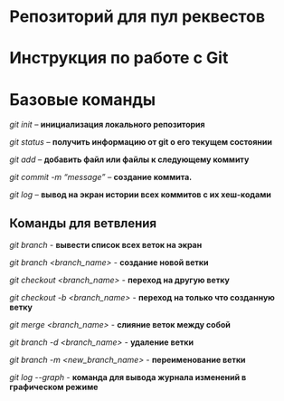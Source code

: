 # Репозиторий для пул реквестов

# Инструкция по работе с Git

# Базовые команды

*git init* – **инициализация локального репозитория**

*git status* – **получить информацию от git о его текущем состоянии**

*git add* – **добавить файл или файлы к следующему коммиту**

*git commit -m “message”* – **создание коммита.**

*git log* – **вывод на экран истории всех коммитов с их хеш-кодами**

## Команды для ветвления

*git branch* - **вывести список всех веток на экран**

*git branch <branch_name>* - **создание новой ветки**

*git checkout <branch_name>* - **переход на другую ветку**

*git checkout -b <branch_name>* - **переход на только что созданную ветку**

*git merge <branch_name>* - **слияние веток между собой**

*git branch -d <branch_name>* - **удаление ветки**

*git branch -m <new_branch_name>* - **переименование ветки**

*git log --graph* - **команда для вывода журнала изменений в графическом режиме**